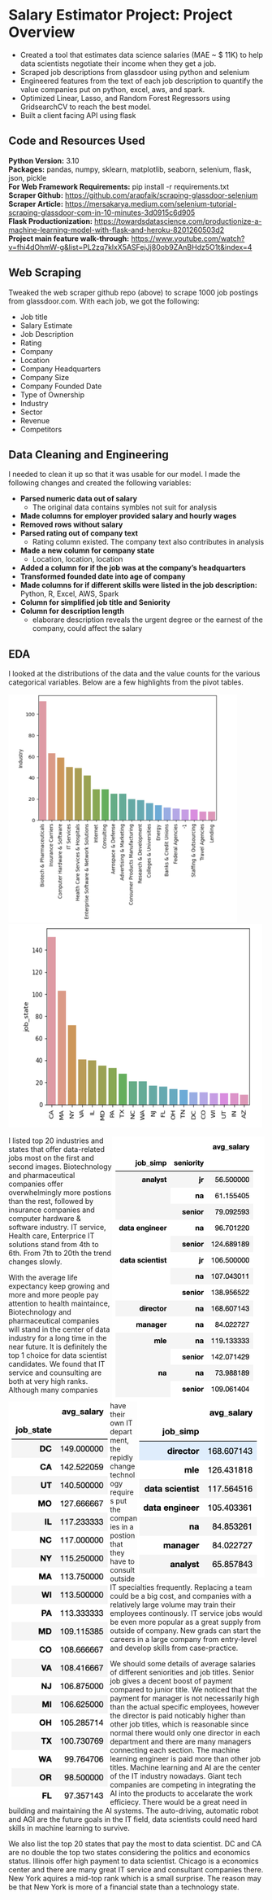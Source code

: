 # Salary Estimator Project: Project Overview

- Created a tool that estimates data science salaries (MAE ~ $ 11K) to help data scientists negotiate their income when they get a job.
- Scraped job descriptions from glassdoor using python and selenium
- Engineered features from the text of each job description to quantify the value companies put on python, excel, aws, and spark.
- Optimized Linear, Lasso, and Random Forest Regressors using GridsearchCV to reach the best model.
- Built a client facing API using flask

## Code and Resources Used

**Python Version:** 3.10 \
**Packages:** pandas, numpy, sklearn, matplotlib, seaborn, selenium, flask, json, pickle \
**For Web Framework Requirements:** pip install -r requirements.txt \
**Scraper Github:** https://github.com/arapfaik/scraping-glassdoor-selenium
**Scraper Article:** https://mersakarya.medium.com/selenium-tutorial-scraping-glassdoor-com-in-10-minutes-3d0915c6d905 \
**Flask Productionization:** https://towardsdatascience.com/productionize-a-machine-learning-model-with-flask-and-heroku-8201260503d2 \
**Project main feature walk-through:** https://www.youtube.com/watch?v=fhi4dOhmW-g&list=PL2zq7klxX5ASFejJj80ob9ZAnBHdz5O1t&index=4 

## Web Scraping

Tweaked the web scraper github repo (above) to scrape 1000 job postings from glassdoor.com. With each job, we got the following:
- Job title
- Salary Estimate
- Job Description
- Rating
- Company
- Location
- Company Headquarters
- Company Size
- Company Founded Date
- Type of Ownership
- Industry
- Sector
- Revenue
- Competitors

## Data Cleaning and Engineering

I needed to clean it up so that it was usable for our model. I made the following changes and created the following variables:

- **Parsed numeric data out of salary**
  - The original data contains symbles not suit for analysis
- **Made columns for employer provided salary and hourly wages**
- **Removed rows without salary**
- **Parsed rating out of company text**
  - Rating column existed. The company text also contributes in analysis
- **Made a new column for company state**
  - Location, location, location
- **Added a column for if the job was at the company’s headquarters**
- **Transformed founded date into age of company**
- **Made columns for if different skills were listed in the job description:** Python, R, Excel, AWS, Spark
- **Column for simplified job title and Seniority**
- **Column for description length**
  - elaborare description reveals the urgent degree or the earnest of the company, could affect the salary

## EDA

I looked at the distributions of the data and the value counts for the various categorical variables. Below are a few highlights from the pivot tables.
<p >
<img src="https://github.com/JazenH/ds_first_proj/blob/main/Industry.png" width="450" height="450" />
<img src="https://github.com/JazenH/ds_first_proj/blob/main/Job_state.png" width="500" height="400" />
</p>





<p >
  <img src="https://github.com/JazenH/ds_first_proj/blob/main/pivot_1.png" alt="Alt Text" style="float:right" width="300"/>
  <img src="https://github.com/JazenH/ds_first_proj/blob/main/pivot_2.png" alt="Alt Text" style="float:right" width="250"/>

  <img src="https://github.com/JazenH/ds_first_proj/blob/main/salary_state_top20.png" alt="Alt Text" style="float:left" width="200"/>

</p>

I listed top 20 industries and states that offer data-related jobs most on the first and second images. Biotechnology and pharmaceutical companies offer overwhelmingly more postions than the rest, followed by insurance companies and computer hardware & software industry. IT service, Health care, Enterprice IT solutions stand from 4th to 6th. From 7th to 20th the trend changes slowly. 

With the average life expectancy keep growing and more and more people pay attention to health maintaince, Biotechnology and pharmaceutical companies will stand in the center of data industry for a long time in the near future. It is definitely the top 1 choice for data scientist candidates. We found that IT service and counsulting are both at very high ranks. Although many companies have their own IT department, the repidly change technology requires put the companies in a postion that they have to consult outside IT specialties frequently. Replacing a team could be a big cost, and companies with a relatively large volume may train their employees continously. IT service jobs would be even more popular as a great supply from outside of company. New grads can start the careers in a large company from entry-level and develop skills from case-practice.

We should some details of average salaries of different seniorities and job titles. Senior job gives a decent boost of payment compared to junior title. We noticed that the payment for manager is not necessarily high than the actual specific employees, however the director is paid noticably higher than other job titles, which is reasonable since normal there would only one director in each department and there are many managers connecting each section. The machine learning engineer is paid more than other job titles. Machine learning and AI are the center of the IT industry nowadays. Giant tech companies are competing in integrating the AI into the products to accelarate the work efficiecy. There would be a great need in building and maintaining the AI systems. The auto-driving, automatic robot and AGI are the future goals in the IT field, data scientists could need hard skills in machine learning to survive.

We also list the top 20 states that pay the most to data scientist. DC and CA are no double the top two states considering the politics and economics status. Illinois offer high payment to data scientist. Chicago is a economics center and there are many great IT service and consultant companies there. New York aquires a mid-top rank which is a small surprise. The reason may be that New York is more of a financial state than a technology state.



